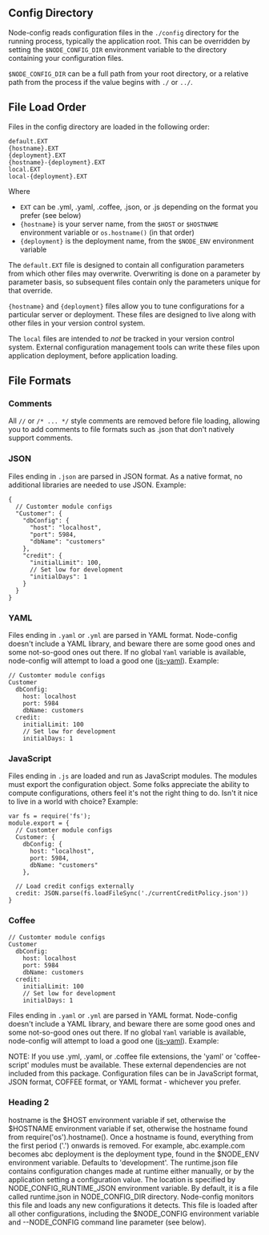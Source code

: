 ## Config Directory

Node-config reads configuration files in the ```./config``` directory for the running process, typically the application root.  This can be overridden by setting the ```$NODE_CONFIG_DIR``` environment variable to the directory containing your configuration files.

```$NODE_CONFIG_DIR``` can be a full path from your root directory, or a relative path from the process if the value begins with ```./``` or ```../```.

## File Load Order

Files in the config directory are loaded in the following order:

    default.EXT
    {hostname}.EXT
    {deployment}.EXT
    {hostname}-{deployment}.EXT
    local.EXT
    local-{deployment}.EXT
  
Where 

* ```EXT``` can be .yml, .yaml, .coffee, .json, or .js depending on the format you prefer (see below)
* ```{hostname}``` is your server name, from the ```$HOST``` or ```$HOSTNAME``` environment variable or ```os.hostname()``` (in that order)
* ```{deployment}``` is the deployment name, from the ```$NODE_ENV``` environment variable

The ```default.EXT``` file is designed to contain all configuration parameters from which other files may overwrite.  Overwriting is done on a parameter by parameter basis, so subsequent files contain only the parameters unique for that override.

```{hostname}``` and ```{deployment}``` files allow you to tune configurations for a particular server or deployment.  These files are designed to live along with other files in your version control system.

The ```local``` files are intended to *not* be tracked in your version control system.  External configuration management tools can write these files upon application deployment, before application loading. 

## File Formats

### Comments

All ```//``` or ```/* ... */``` style comments are removed before file loading, allowing you to add comments to file formats such as .json that don't natively support comments.

### JSON

Files ending in ```.json``` are parsed in JSON format.  As a native format, no additional libraries are needed to use JSON.  Example:

```
{
  // Customter module configs
  "Customer": {
    "dbConfig": {
      "host": "localhost",
      "port": 5984,
      "dbName": "customers"
    },
    "credit": {
      "initialLimit": 100,
      // Set low for development
      "initialDays": 1 
    }
  }
}
```

### YAML

Files ending in ```.yaml``` or ```.yml``` are parsed in YAML format.  Node-config doesn't include a YAML library, and beware there are some good ones and some not-so-good ones out there.  If no global ```Yaml``` variable is available, node-config will attempt to load a good one ([js-yaml](https://github.com/nodeca/js-yaml)).  Example:

```
// Customter module configs
Customer
  dbConfig:
    host: localhost
    port: 5984
    dbName: customers
  credit:
    initialLimit: 100
    // Set low for development
    initialDays: 1 
```

### JavaScript

Files ending in ```.js``` are loaded and run as JavaScript modules.  The modules must export the configuration object.  Some folks appreciate the ability to compute configurations, others feel it's not the right thing to do.  Isn't it nice to live in a world with choice?  Example:

```
var fs = require('fs');
module.export = {
  // Customter module configs
  Customer: {
    dbConfig: {
      host: "localhost",
      port: 5984,
      dbName: "customers"
    },
  
  // Load credit configs externally
  credit: JSON.parse(fs.loadFileSync('./currentCreditPolicy.json'))
} 
```


### Coffee

```
// Customter module configs
Customer
  dbConfig:
    host: localhost
    port: 5984
    dbName: customers
  credit:
    initialLimit: 100
    // Set low for development
    initialDays: 1 
```

Files ending in ```.yaml``` or ```.yml``` are parsed in YAML format.  Node-config doesn't include a YAML library, and beware there are some good ones and some not-so-good ones out there.  If no global ```Yaml``` variable is available, node-config will attempt to load a good one ([js-yaml](https://github.com/nodeca/js-yaml)).  Example:


NOTE: If you use .yml, .yaml, or .coffee file extensions, the 'yaml' or 'coffee-script' modules must be available. These external dependencies are not included from this package.
Configuration files can be in JavaScript format, JSON format, COFFEE format, or YAML format - whichever you prefer.


### Heading 2

hostname is the $HOST environment variable if set, otherwise the $HOSTNAME environment variable if set, otherwise the hostname found from require('os').hostname(). Once a hostname is found, everything from the first period ('.') onwards is removed. For example, abc.example.com becomes abc
deployment is the deployment type, found in the $NODE_ENV environment variable. Defaults to 'development'.
The runtime.json file contains configuration changes made at runtime either manually, or by the application setting a configuration value. The location is specified by NODE_CONFIG_RUNTIME_JSON environment variable. By default, it is a file called runtime.json in NODE_CONFIG_DIR directory. Node-config monitors this file and loads any new configurations it detects. This file is loaded after all other configurations, including the $NODE_CONFIG environment variable and --NODE_CONFIG command line parameter (see below).